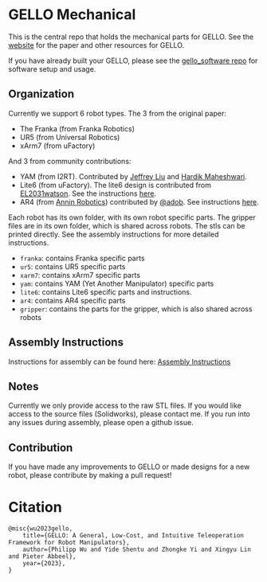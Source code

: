 # GELLO Mechanical
This is the central repo that holds the mechanical parts for GELLO. See the [website](https://wuphilipp.github.io/gello_site/) for the paper and other resources for GELLO.

If you have already built your GELLO, please see the [gello_software repo](https://github.com/wuphilipp/gello_software) for software setup and usage.

## Organization
Currently we support 6 robot types. The 3 from the original paper:
 * The Franka (from Franka Robotics)
 * UR5 (from Universal Robotics)
 * xArm7 (from uFactory)

And 3 from community contributions:
 * YAM (from I2RT). Contributed by [Jeffrey Liu](https://github.com/jyliu24) and [Hardik Maheshwari](https://github.com/hmahesh007).
 * Lite6 (from uFactory). The lite6 design is contributed from [EL2031watson](https://twitter.com/EL2031watson). See the instructions [here](./lite6/README.md).
 * AR4 (from [Annin Robotics](https://www.anninrobotics.com/)) contributed by [@adob](https://github.com/adob). See instructions [here](./ar4/README.md).


Each robot has its own folder, with its own robot specific parts. The gripper files are in its own folder, which is shared across robots.
The stls can be printed directly. See the assembly instructions for more detailed instructions.

 * `franka`: contains Franka specific parts
 * `ur5`: contains UR5 specific parts
 * `xarm7`: contains xArm7 specific parts
 * `yam`: contains YAM (Yet Another Manipulator) specific parts
 * `lite6`: contains Lite6 specific parts and instructions.
 * `ar4`: contains AR4 specific parts
 * `gripper`: contains the parts for the gripper, which is also shared across robots

## Assembly Instructions
Instructions for assembly can be found here: [Assembly Instructions](https://docs.google.com/document/d/1pzV8LDIGZh6zq8z-ZyKjUZ1ISkdCQctfu_05-ZY95eg/edit?usp=sharing)

## Notes
Currently we only provide access to the raw STL files. If you would like access to the source files (Solidworks), please contact me.
If you run into any issues during assembly, please open a github issue.

## Contribution
If you have made any improvements to GELLO or made designs for a new robot, please contribute by making a pull request!

# Citation
```
@misc{wu2023gello,
    title={GELLO: A General, Low-Cost, and Intuitive Teleoperation Framework for Robot Manipulators},
    author={Philipp Wu and Yide Shentu and Zhongke Yi and Xingyu Lin and Pieter Abbeel},
    year={2023},
}
```

